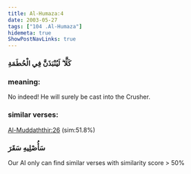 ```yaml
---
title: Al-Humaza:4
date: 2003-05-27
tags: ["104 .Al-Humaza"]
hidemeta: true 
ShowPostNavLinks: true 
---
```

### كَلَّا ۖ لَيُنْبَذَنَّ فِي الْحُطَمَةِ
### meaning: 
No indeed! He will surely be cast into the Crusher.
### similar verses: 

[Al-Muddaththir:26](/74/26) (sim:51.8%)

### سَأُصْلِيهِ سَقَرَ

Our AI only can find similar verses with similarity score > 50% 



